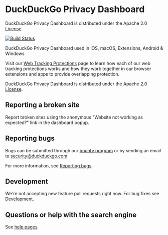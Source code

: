 # DuckDuckGo Privacy Dashboard

DuckDuckGo Privacy Dashboard is distributed under the Apache 2.0
[License](LICENSE.md).

[![Build Status](https://github.com/duckduckgo/duckduckgo-privacy-dashboard/actions/workflows/tests.yml/badge.svg)](https://github.com/duckduckgo/duckduckgo-privacy-dashboard/actions/workflows/tests.yml)

DuckDuckGo Privacy Dashboard used in iOS, macOS, Extensions, Android & Windows

Visit our [Web Tracking Protections](https://help.duckduckgo.com/duckduckgo-help-pages/privacy/web-tracking-protections/) page to learn how each of our web tracking protections works and how they work together in our browser extensions and apps to provide overlapping protection.

DuckDuckGo Privacy Dashboard is distributed under the Apache 2.0 [License](LICENSE.md).

## Reporting a broken site

Report broken sites using the anonymous "Website not working as expected?" link in the dashboard popup.

## Reporting bugs

Bugs can be submitted through our [bounty program](https://hackerone.com/duckduckgo/reports/new?type=team&report_type=vulnerability) or by sending an email to security@duckduckgo.com

For more information, see [Reporting bugs](CONTRIBUTING.md#reporting-bugs).

## Development

We're not accepting new feature pull requests right now. For bug fixes see [Development](CONTRIBUTING.md#development).

## Questions or help with the search engine
See [help pages](https://duck.co/help).
